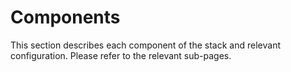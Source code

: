 # Components

This section describes each component of the stack and relevant configuration. Please refer to the relevant sub-pages.&#x20;
